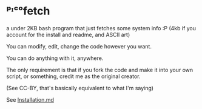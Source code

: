# ᵖᶦᶜᵒfetch 
a under 2KB bash program that just fetches some system info :P
(4kb if you account for the install and readme, and ASCII art)

You can modify, edit, change the code however you want.

You can do anything with it, anywhere.

The only requirement is that if you fork the code and make it into your own script, or something, credit me as the original creator.

(See CC-BY, that's basically equivalent to what I'm saying)

See [Installation.md](Installation.md)

